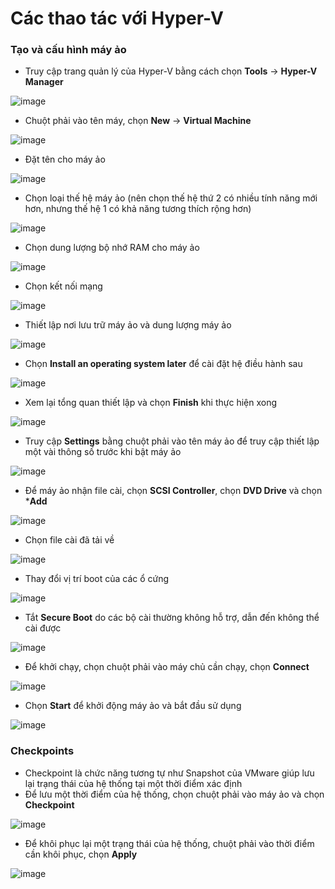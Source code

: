 # Các thao tác với Hyper-V
### Tạo và cấu hình máy ảo
- Truy cập trang quản lý của Hyper-V bằng cách chọn **Tools** -> **Hyper-V Manager**

![image](./image/Hyper-V%208.png)

- Chuột phải vào tên máy, chọn **New** -> **Virtual Machine**

![image](./image/Hyper-V%209.png)

- Đặt tên cho máy ảo

![image](./image/Hyper-V%2010.png)

- Chọn loại thế hệ máy ảo (nên chọn thế hệ thứ 2 có nhiều tính năng mới hơn, nhưng thế hệ 1 có khả năng tương thích rộng hơn)

![image](./image/Hyper-V%2011.png)

- Chọn dung lượng bộ nhớ RAM cho máy ảo

![image](./image/Hyper-V%2012.png)

- Chọn kết nối mạng

![image](./image/Hyper-V%2013.png)

- Thiết lập nơi lưu trữ máy ảo và dung lượng máy ảo

![image](./image/Hyper-V%2014.png)

- Chọn **Install an operating system later** để cài đặt hệ điều hành sau

![image](./image/Hyper-V%2015.png)

- Xem lại tổng quan thiết lập và chọn **Finish** khi thực hiện xong

![image](./image/Hyper-V%2016.png)

- Truy cập **Settings** bằng chuột phải vào tên máy ảo để truy cập thiết lập một vài thông số trước khi bật máy ảo

![image](./image/Hyper-V%2019.png)

- Để máy ảo nhận file cài, chọn **SCSI Controller**, chọn **DVD Drive** và chọn ***Add**

![image](./image/Hyper-V%2020.png)

- Chọn file cài đã tải về

![image](./image/Hyper-V%2021.png)

- Thay đổi vị trí boot của các ổ cứng

![image](./image/Hyper-V%2022.png)

- Tắt **Secure Boot** do các bộ cài thường không hỗ trợ, dẫn đến không thể cài được

![image](./image/Hyper-V%2023.png)

- Để khởi chạy, chọn chuột phải vào máy chủ cần chạy, chọn **Connect**

![image](./image/Hyper-V%2017.png)

- Chọn **Start** để khởi động máy ảo và bắt đầu sử dụng

![image](./image/Hyper-V%2018.png)

### Checkpoints
- Checkpoint là chức năng tương tự như Snapshot của VMware giúp lưu lại trạng thái của hệ thống tại một thời điểm xác định
- Để lưu một thời điểm của hệ thống, chọn chuột phải vào máy ảo và chọn **Checkpoint**

![image](./image/Hyper-V%2024.png)

- Để khôi phục lại một trạng thái của hệ thống, chuột phải vào thời điểm cần khôi phục, chọn **Apply**

![image](./image/Hyper-V%2025.png)